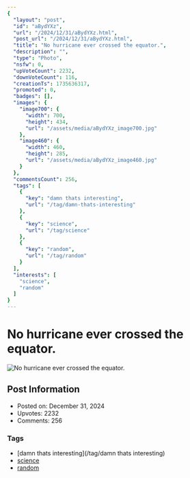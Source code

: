 ```yaml
---
{
  "layout": "post",
  "id": "aBydYXz",
  "url": "/2024/12/31/aBydYXz.html",
  "post_url": "/2024/12/31/aBydYXz.html",
  "title": "No hurricane ever crossed the equator.",
  "description": "",
  "type": "Photo",
  "nsfw": 0,
  "upVoteCount": 2232,
  "downVoteCount": 116,
  "creationTs": 1735636317,
  "promoted": 0,
  "badges": [],
  "images": {
    "image700": {
      "width": 700,
      "height": 434,
      "url": "/assets/media/aBydYXz_image700.jpg"
    },
    "image460": {
      "width": 460,
      "height": 285,
      "url": "/assets/media/aBydYXz_image460.jpg"
    }
  },
  "commentsCount": 256,
  "tags": [
    {
      "key": "damn thats interesting",
      "url": "/tag/damn-thats-interesting"
    },
    {
      "key": "science",
      "url": "/tag/science"
    },
    {
      "key": "random",
      "url": "/tag/random"
    }
  ],
  "interests": [
    "science",
    "random"
  ]
}
---
```


# No hurricane ever crossed the equator.

![No hurricane ever crossed the equator.](/assets/media/aBydYXz_image700.jpg)

## Post Information

- Posted on: December 31, 2024
- Upvotes: 2232
- Comments: 256

### Tags

- [damn thats interesting](/tag/damn thats interesting)
- [science](/tag/science)
- [random](/tag/random)
